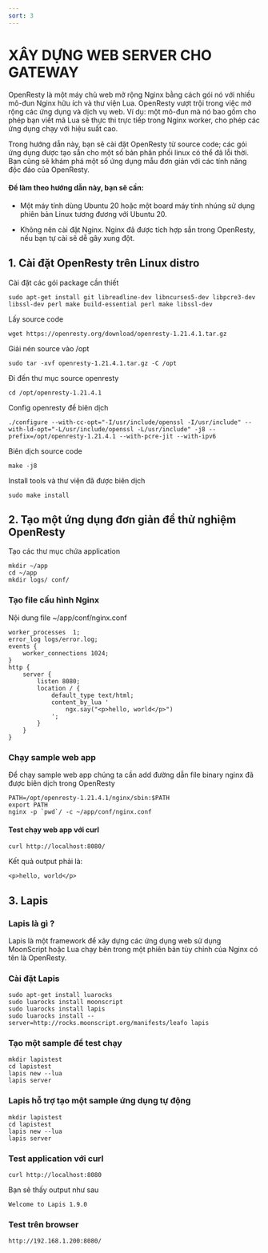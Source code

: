 ```yaml
---
sort: 3
---
```


# XÂY DỰNG WEB SERVER CHO GATEWAY


OpenResty là một máy chủ web mở rộng Nginx bằng cách gói nó với nhiều mô-đun Nginx hữu ích và thư viện Lua. OpenResty vượt trội trong việc mở rộng
các ứng dụng và dịch vụ web. Ví dụ: một mô-đun mà nó bao gồm cho phép bạn viết mã Lua sẽ thực thi trực tiếp trong Nginx worker, cho phép các ứng 
dụng chạy với hiệu suất cao.


Trong hướng dẫn này, bạn sẽ cài đặt OpenResty từ source code; các gói ứng dụng được tạo sẵn cho một số bản phân phối linux có thể đã lỗi thời.
Bạn cũng sẽ khám phá một số ứng dụng mẫu đơn giản với các tính năng độc đáo của OpenResty.

#### Để làm theo hướng dẫn này, bạn sẽ cần:

- Một máy tính dùng Ubuntu 20 hoặc một board máy tính nhúng sử dụng phiên bản Linux tương đương với Ubuntu 20.

- Không nên cài đặt Nginx. Nginx đã được tích hợp sẳn trong OpenResty, nếu bạn tự cài sẽ dễ gây xung đột.

## 1. Cài đặt OpenResty trên Linux distro

Cài đặt các gói package cần thiết
```shell
sudo apt-get install git libreadline-dev libncurses5-dev libpcre3-dev libssl-dev perl make build-essential perl make libssl-dev
```

Lấy source code
```shell
wget https://openresty.org/download/openresty-1.21.4.1.tar.gz
```

Giải nén source vào /opt
```shell
sudo tar -xvf openresty-1.21.4.1.tar.gz -C /opt
```

Đi đến thư mục source openresty
```shell
cd /opt/openresty-1.21.4.1
```

Config openresty để biên dịch
```shell
./configure --with-cc-opt="-I/usr/include/openssl -I/usr/include" --with-ld-opt="-L/usr/include/openssl -L/usr/include" -j8 --prefix=/opt/openresty-1.21.4.1 --with-pcre-jit --with-ipv6
```

Biên dịch source code
```shell
make -j8
```
Install tools và thư viện đã được biên dịch
```shell
sudo make install
```

## 2. Tạo một ứng dụng đơn giản để thử nghiệm OpenResty
Tạo các thư mục chứa application
```shell
mkdir ~/app
cd ~/app
mkdir logs/ conf/
```

### Tạo file cấu hình Nginx

Nội dung file ~/app/conf/nginx.conf
```shell
worker_processes  1;
error_log logs/error.log;
events {
    worker_connections 1024;
}
http {
    server {
        listen 8080;
        location / {
            default_type text/html;
            content_by_lua '
                ngx.say("<p>hello, world</p>")
            ';
        }
    }
}
```

### Chạy sample web app
Để chạy sample web app chúng ta cần add đường dẫn file binary nginx đã được biên dịch trong OpenResty

```shell
PATH=/opt/openresty-1.21.4.1/nginx/sbin:$PATH
export PATH
nginx -p `pwd`/ -c ~/app/conf/nginx.conf
```
#### Test chạy web app với curl
```shell
curl http://localhost:8080/
```
Kết quả output phải là:
```shell
<p>hello, world</p>
```

## 3. Lapis

### Lapis là gì ?
Lapis là một framework để xây dựng các ứng dụng web sử dụng MoonScript hoặc Lua chạy bên trong một 
phiên bản tùy chỉnh của Nginx có tên là OpenResty.

### Cài đặt Lapis
```shell
sudo apt-get install luarocks
sudo luarocks install moonscript
sudo luarocks install lapis
sudo luarocks install --server=http://rocks.moonscript.org/manifests/leafo lapis
```

### Tạo một sample để test chạy
```shell
mkdir lapistest
cd lapistest
lapis new --lua
lapis server
```

### Lapis hỗ trợ tạo một sample ứng dụng tự động
```shell
mkdir lapistest
cd lapistest
lapis new --lua
lapis server
```

### Test application với curl
```shell
curl http://localhost:8080
```

Bạn sẽ thấy output như sau
```shell
Welcome to Lapis 1.9.0
```

### Test trên browser
```shell
http://192.168.1.200:8080/
```

























